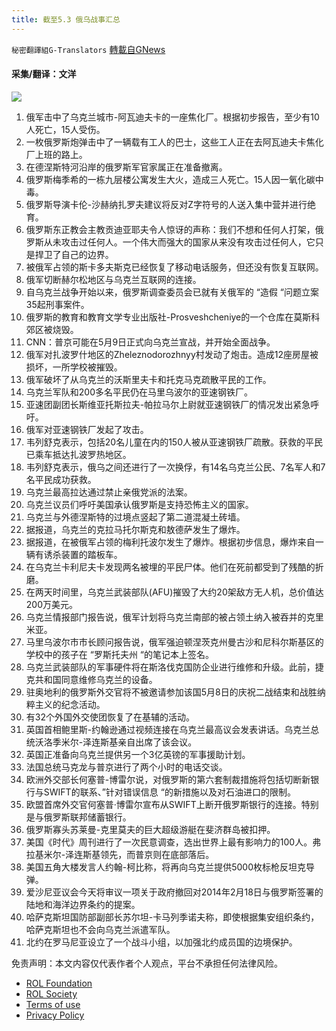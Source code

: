 ```yaml
---
title: 截至5.3 俄乌战事汇总
---
```

`秘密翻譯組G-Translators` [轉載自GNews](https://gnews.org/zh-hans/2462614/)

#### 采集/翻译：文洋
 ![](https://assets.gnews.org/wp-content/uploads/2022/05/16516088211.png) 
1. 俄军击中了乌克兰城市-阿瓦迪夫卡的一座焦化厂。根据初步报告，至少有10人死亡，15人受伤。
2. 一枚俄罗斯炮弹击中了一辆载有工人的巴士，这些工人正在去阿瓦迪夫卡焦化厂上班的路上。
3. 在德涅斯特河沿岸的俄罗斯军官家属正在准备撤离。
4. 俄罗斯梅季希的一栋九层楼公寓发生大火，造成三人死亡。15人因一氧化碳中毒。
5. 俄罗斯导演卡伦-沙赫纳扎罗夫建议将反对Z字符号的人送入集中营并进行绝育。
6. 俄罗斯东正教会主教贡迪亚耶夫令人惊讶的声称：我们不想和任何人打架，俄罗斯从未攻击过任何人。一个伟大而强大的国家从来没有攻击过任何人，它只是捍卫了自己的边界。
7. 被俄军占领的斯卡多夫斯克已经恢复了移动电话服务，但还没有恢复互联网。
8. 俄军切断赫尔松地区与乌克兰互联网的连接。
9. 自乌克兰战争开始以来，俄罗斯调查委员会已就有关俄军的 “造假 “问题立案35起刑事案件。
10. 俄罗斯的教育和教育文学专业出版社-Prosveshcheniye的一个仓库在莫斯科郊区被烧毁。
11. CNN：普京可能在5月9日正式向乌克兰宣战，并开始全面战争。
12. 俄军对扎波罗什地区的Zheleznodorozhnyy村发动了炮击。造成12座房屋被损坏，一所学校被摧毁。
13. 俄军破坏了从乌克兰的沃斯里夫卡和托克马克疏散平民的工作。
14. 乌克兰军队和200多名平民仍在马里乌波尔的亚速钢铁厂。
15. 亚速团副团长斯维亚托斯拉夫-帕拉马尔上尉就亚速钢铁厂的情况发出紧急呼吁。
16. 俄军对亚速钢铁厂发起了攻击。
17. 韦列舒克表示，包括20名儿童在内的150人被从亚速钢铁厂疏散。获救的平民已乘车抵达扎波罗热地区。
18. 韦列舒克表示，俄乌之间还进行了一次换俘，有14名乌克兰公民、7名军人和7名平民成功获救。
19. 乌克兰最高拉达通过禁止亲俄党派的法案。
20. 乌克兰议员们呼吁美国承认俄罗斯是支持恐怖主义的国家。
21. 乌克兰与外德涅斯特的过境点竖起了第二道混凝土砖墙。
22. 据报道，乌克兰的克拉马托尔斯克和敖德萨发生了爆炸。
23. 据报道，在被俄军占领的梅利托波尔发生了爆炸。根据初步信息，爆炸来自一辆有诱杀装置的踏板车。
24. 在乌克兰卡利尼夫卡发现两名被埋的平民尸体。他们在死前都受到了残酷的折磨。
25. 在两天时间里，乌克兰武装部队(AFU)摧毁了大约20架敌方无人机，总价值达200万美元。
26. 乌克兰情报部门报告说，俄军计划将乌克兰南部的被占领土纳入被吞并的克里米亚。
27. 马里乌波尔市市长顾问报告说，俄军强迫顿涅茨克州曼古沙和尼科尔斯基区的学校中的孩子在 “罗斯托夫州 “的笔记本上签名。
28. 乌克兰武装部队的军事硬件将在斯洛伐克国防企业进行维修和升级。此前，捷克共和国同意维修乌克兰的设备。
29. 驻奥地利的俄罗斯外交官将不被邀请参加该国5月8日的庆祝二战结束和战胜纳粹主义的纪念活动。
30. 有32个外国外交使团恢复了在基辅的活动。
31. 英国首相鲍里斯-约翰逊通过视频连接在乌克兰最高议会发表讲话。乌克兰总统沃洛季米尔-泽连斯基亲自出席了该会议。
32. 英国正准备向乌克兰提供另一个3亿英镑的军事援助计划。
33. 法国总统马克龙与普京进行了两个小时的电话交谈。
34. 欧洲外交部长何塞普-博雷尔说，对俄罗斯的第六套制裁措施将包括切断新银行与SWIFT的联系、”针对错误信息 “的新措施以及对石油进口的限制。
35. 欧盟首席外交官何塞普·博雷尔宣布从SWIFT上断开俄罗斯银行的连接。特别是与俄罗斯联邦储蓄银行。
36. 俄罗斯寡头苏莱曼-克里莫夫的巨大超级游艇在斐济群岛被扣押。
37. 美国《时代》周刊进行了一次民意调查，选出世界上最有影响力的100人。弗拉基米尔-泽连斯基领先，而普京则在底部落后。
38. 美国五角大楼发言人约翰-柯比称，将再向乌克兰提供5000枚标枪反坦克导弹。
39. 爱沙尼亚议会今天将审议一项关于政府撤回对2014年2月18日与俄罗斯签署的陆地和海洋边界条约的提案。
40. 哈萨克斯坦国防部副部长苏尔坦-卡马列季诺夫称，即使根据集安组织条约，哈萨克斯坦也不会向乌克兰派遣军队。
41. 北约在罗马尼亚设立了一个战斗小组，以加强北约成员国的边境保护。

免责声明：本文内容仅代表作者个人观点，平台不承担任何法律风险。
  
- [ROL Foundation](https://rolfoundation.org/)
- [ROL Society](https://rolsociety.org/)
- [Terms of use](https://gnews.org/terms-of-use-3/)
- [Privacy Policy](https://gnews.org/privacy-policy/)
